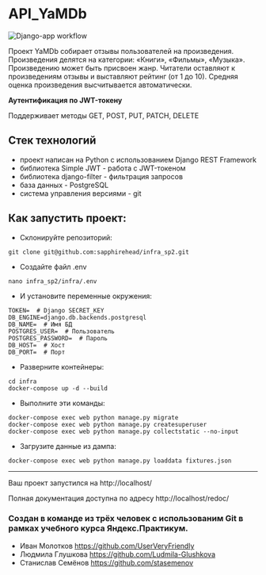 # API_YaMDb
![Django-app workflow](https://github.com/stasemenov/yamdb_final/actions/workflows/yamdb_workflow.yml/badge.svg)

Проект YaMDb собирает отзывы пользователей на произведения. Произведения делятся на категории: «Книги», «Фильмы», «Музыка».
Произведению может быть присвоен жанр.
Читатели оставляют к произведениям отзывы и выставляют рейтинг (от 1 до 10).
Cредняя оценка произведения высчитывается автоматически.

**Аутентификация по JWT-токену**

Поддерживает методы GET, POST, PUT, PATCH, DELETE

## Стек технологий
- проект написан на Python с использованием Django REST Framework
- библиотека Simple JWT - работа с JWT-токеном
- библиотека django-filter - фильтрация запросов
- база данных - PostgreSQL
- система управления версиями - git

## Как запустить проект:

- Склонируйте репозиторий:

```
git clone git@github.com:sapphirehead/infra_sp2.git
```

- Создайте файл .env
```
nano infra_sp2/infra/.env
```

- И установите переменные окружения:
```
TOKEN=  # Django SECRET_KEY
DB_ENGINE=django.db.backends.postgresql
DB_NAME=  # Имя БД
POSTGRES_USER=  # Пользователь
POSTGRES_PASSWORD=  # Пароль
DB_HOST=  # Хост
DB_PORT=  # Порт
```

- Разверните контейнеры:

```
cd infra
docker-compose up -d --build
```

- Выполните эти команды:
```
docker-compose exec web python manage.py migrate
docker-compose exec web python manage.py createsuperuser
docker-compose exec web python manage.py collectstatic --no-input
```

- Загрузите данные из дампа:
```
docker-compose exec web python manage.py loaddata fixtures.json
```

__________________________________

Ваш проект запустился на http://localhost/

Полная документация доступна по адресу http://localhost/redoc/


### Cоздан в команде из трёх человек с использованим Git в рамках учебного курса Яндекс.Практикум.

- Иван Молотков https://github.com/UserVeryFriendly
- Людмила Глушкова https://github.com/Ludmila-Glushkova
- Станислав Семёнов https://github.com/stasemenov